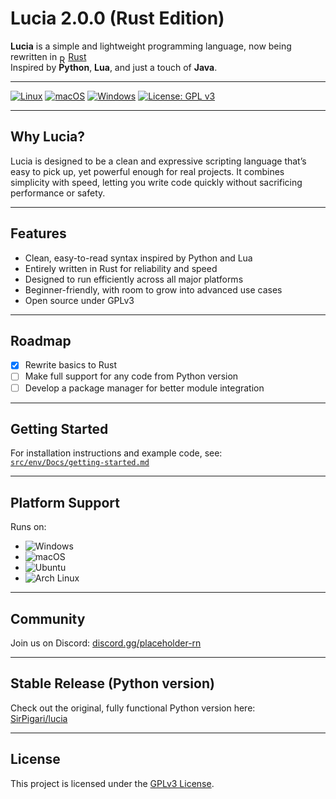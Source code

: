 # Lucia 2.0.0 (Rust Edition)

**Lucia** is a simple and lightweight programming language, now being rewritten in <a href="https://www.rust-lang.org/"><img src="https://upload.wikimedia.org/wikipedia/commons/0/0f/Original_Ferris.svg" alt="Rust" style="height:1em; vertical-align: text-bottom; position: relative; top: 2px;"/>Rust</a>  
Inspired by **Python**, **Lua**, and just a touch of **Java**.

---

[![Linux](https://github.com/SirPigari/lucia-rust/actions/workflows/test-linux.yml/badge.svg?branch=main)](https://github.com/SirPigari/lucia-rust/actions/workflows/test-linux.yml)
[![macOS](https://github.com/SirPigari/lucia-rust/actions/workflows/test-macos.yml/badge.svg?branch=main)](https://github.com/SirPigari/lucia-rust/actions/workflows/test-macos.yml)
[![Windows](https://github.com/SirPigari/lucia-rust/actions/workflows/test-windows.yml/badge.svg?branch=main)](https://github.com/SirPigari/lucia-rust/actions/workflows/test-windows.yml)
[![License: GPL v3](https://img.shields.io/badge/License-GPLv3-blue.svg)](./LICENSE)

---

## Why Lucia?

Lucia is designed to be a clean and expressive scripting language that’s easy to pick up, yet powerful enough for real projects.
It combines simplicity with speed, letting you write code quickly without sacrificing performance or safety.

---

## Features

- Clean, easy-to-read syntax inspired by Python and Lua  
- Entirely written in Rust for reliability and speed  
- Designed to run efficiently across all major platforms  
- Beginner-friendly, with room to grow into advanced use cases  
- Open source under GPLv3  

---

## Roadmap

- [x] Rewrite basics to Rust
- [ ] Make full support for any code from Python version
- [ ] Develop a package manager for better module integration  

---

## Getting Started

For installation instructions and example code, see:  
[`src/env/Docs/getting-started.md`](src/env/Docs/getting-started.md)

---

## Platform Support

Runs on:

- ![Windows](https://img.shields.io/badge/Windows-Supported-blue?logo=windows)  
- ![macOS](https://img.shields.io/badge/macOS-Supported-lightgrey?logo=apple)  
- ![Ubuntu](https://img.shields.io/badge/Ubuntu-Supported-E95420?logo=ubuntu&logoColor=white)  
- ![Arch Linux](https://img.shields.io/badge/Arch_Linux-Supported-1793D1?logo=arch-linux&logoColor=white)  

---

## Community

Join us on Discord: [discord.gg/placeholder-rn]()

---

## Stable Release (Python version)

Check out the original, fully functional Python version here:  
[SirPigari/lucia](https://github.com/SirPigari/lucia)

---

## License

This project is licensed under the [GPLv3 License](LICENSE).
